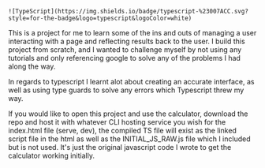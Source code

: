 	![TypeScript](https://img.shields.io/badge/typescript-%23007ACC.svg?style=for-the-badge&logo=typescript&logoColor=white)

  This is a project for me to learn some of the ins and outs of managing a user interacting with a page and reflecting results back to the user. I build this project from scratch, and I wanted to challenge myself by not using any tutorials and only referencing google to solve any of the problems I had along the way.

  In regards to typescript I learnt alot about creating an accurate interface, as well as using type guards to solve any errors which Typescript threw my way.

  If you would like to open this project and use the calculator, download the repo and host it with whatever CLI hosting service you wish for the index.html file (serve, dev), the compiled TS file will exist as the linked script file in the html as well as the INITIAL_JS_RAW.js file which I included but is not used. It's just the original javascript code I wrote to get the calculator working initially.
